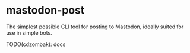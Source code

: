 # mastodon-post

The simplest possible CLI tool for posting to Mastodon, ideally suited for use in simple bots.

TODO(cdzombak): docs

